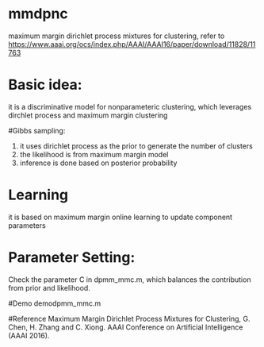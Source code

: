 # mmdpnc
maximum margin dirichlet process mixtures for clustering, refer to https://www.aaai.org/ocs/index.php/AAAI/AAAI16/paper/download/11828/11763

# Basic idea: 
it is a discriminative model for nonparameteric clustering, which leverages dirchlet process and maximum margin clustering

#Gibbs sampling: 
1. it uses dirichlet process as the prior to generate the number of clusters
2. the likelihood is from maximum margin model
3. inference is done based on posterior probability

# Learning
it is based on maximum margin online learning to update component parameters

# Parameter Setting: 
Check the parameter C in dpmm_mmc.m, which balances the contribution from prior and likelihood.

#Demo
demodpmm_mmc.m

#Reference
Maximum Margin Dirichlet Process Mixtures for Clustering, G. Chen, H. Zhang and C. Xiong. AAAI Conference on Artificial Intelligence (AAAI 2016).
